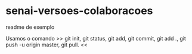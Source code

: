 # senai-versoes-colaboracoes

readme de exemplo

Usamos o comando >> git init, git status, git add, git commit, git add ., git push -u origin master, git pull. <<